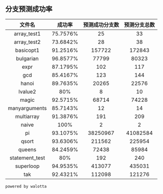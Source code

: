 ## 分支预测成功率
| 文件名 | 成功率 | 预测成功分支数 | 预测分支总数 |
| :----: | :----: | :------------: | :----------: |
|array_test1|75.7576%|25|33|
|array_test2|73.6842%|28|38|
|basicopt1|91.2516%|157722|172843|
|bulgarian|96.8577%|77799|80323|
|expr|87.1795%|102|117|
|gcd|85.4167%|123|144|
|hanoi|89.7635%|20265|22576|
|lvalue2|80%|8|10|
|magic|92.5715%|68714|74228|
|manyarguments|85.7143%|12|14|
|multiarray|91.3876%|191|209|
|naive|100%|2|2|
|pi|93.1075%|38250967|41082584|
|qsort|93.6306%|211562|225954|
|queens|84.2459%|72438|85984|
|statement_test|80%|192|240|
|superloop|94.9535%|413077|435031|
|tak|92.4321%|112098|121276|

`powered by walotta`